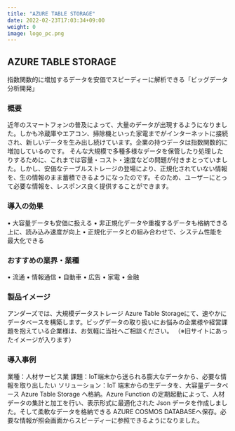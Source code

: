 ```yaml
---
title: "AZURE TABLE STORAGE"
date: 2022-02-23T17:03:34+09:00
weight: 0
image: logo_pc.png
---
```


## AZURE TABLE STORAGE
指数関数的に増加するデータを安価でスピーディーに解析できる「ビッグデータ分析開発」

### 概要
近年のスマートフォンの普及によって、大量のデータが出現するようになりました。しかも冷蔵庫やエアコン、掃除機といった家電までがインターネットに接続され、新しいデータを生み出し続けています。企業の持つデータは指数関数的に増加しているのです。
そんな大規模で多種多様なデータを保管したり処理したりするために、これまでは容量・コスト・速度などの問題が付きまとっていました。しかし、安価なテーブルストレージの登場により、正規化されていない情報を、生の情報のまま蓄積できるようになったのです。そのため、ユーザーにとって必要な情報を、レスポンス良く提供することができます。

### 導入の効果
•	大容量データも安価に扱える
•	非正規化データや重複するデータも格納できる上に、読み込み速度が向上
•	正規化データとの組み合わせで、システム性能を最大化できる

### おすすめの業界・業種
•	流通
•	情報通信
•	自動車
•	広告
•	家電
•	金融

### 製品イメージ
アンダーズでは、大規模データストレージ Azure Table Storageにて、速やかにデータベースを構築します。ビッグデータの取り扱いにお悩みの企業様や経営課題を抱えている企業様は、お気軽に当社へご相談ください。
（※旧サイトにあったイメージが入ります）

### 導入事例
業種：人材サービス業
課題：IoT端末から送られる膨大なデータから、必要な情報を取り出したい
ソリューション：IoT 端末からの生データを、大容量データベース Azure Table Storage へ格納。Azure Function の定期起動によって、人材データの集計と加工を行い、表示形式に最適化された Json データを作成しました。そして柔軟なデータを格納できる AZURE COSMOS DATABASEへ保存。必要な情報が照会画面からスピーディーに参照できるようになりました。